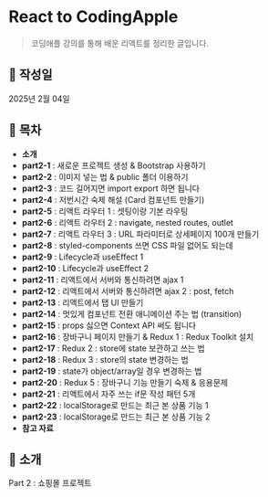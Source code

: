 # React to CodingApple

> 코딩애플 강의를 통해 배운 리액트를 정리한 글입니다.

## 📅 작성일

2025년 2월 04일

## 📌 목차
* **소개**
* **part2-1** : 새로운 프로젝트 생성 & Bootstrap 사용하기
* **part2-2** : 이미지 넣는 법 & public 폴더 이용하기
* **part2-3** : 코드 길어지면 import export 하면 됩니다
* **part2-4** : 저번시간 숙제 해설 (Card 컴포넌트 만들기)
* **part2-5** : 리액트 라우터 1 : 셋팅이랑 기본 라우팅
* **part2-6** : 리액트 라우터 2 : navigate, nested routes, outlet
* **part2-7** : 리액트 라우터 3 : URL 파라미터로 상세페이지 100개 만들기
* **part2-8** : styled-components 쓰면 CSS 파일 없어도 되는데
* **part2-9** : Lifecycle과 useEffect 1
* **part2-10** : Lifecycle과 useEffect 2
* **part2-11** : 리액트에서 서버와 통신하려면 ajax 1
* **part2-12** : 리액트에서 서버와 통신하려면 ajax 2 : post, fetch
* **part2-13** : 리액트에서 탭 UI 만들기
* **part2-14** : 멋있게 컴포넌트 전환 애니메이션 주는 법 (transition)
* **part2-15** : props 싫으면 Context API 써도 됩니다
* **part2-16** : 장바구니 페이지 만들기 & Redux 1 : Redux Toolkit 설치
* **part2-17** : Redux 2 : store에 state 보관하고 쓰는 법
* **part2-18** : Redux 3 : store의 state 변경하는 법
* **part2-19** : state가 object/array일 경우 변경하는 법
* **part2-20** : Redux 5 : 장바구니 기능 만들기 숙제 & 응용문제
* **part2-21** : 리액트에서 자주 쓰는 if문 작성 패턴 5개
* **part2-22** : localStorage로 만드는 최근 본 상품 기능 1
* **part2-23** : localStorage로 만드는 최근 본 상품 기능 2
* **참고 자료**

## 📝 소개

Part 2 : 쇼핑몰 프로젝트
